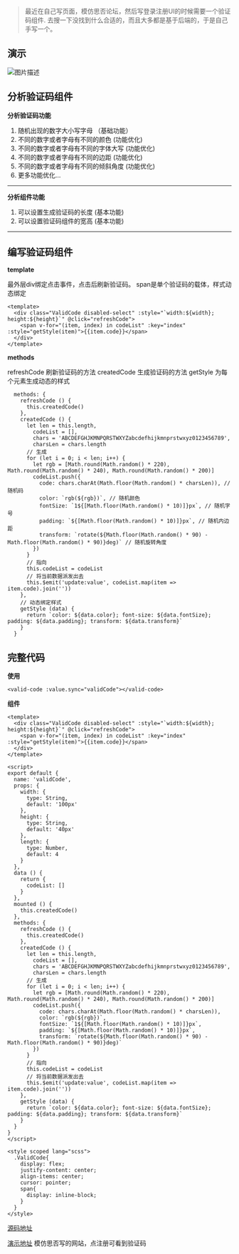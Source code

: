 > 最近在自己写页面，模仿思否论坛，然后写登录注册UI的时候需要一个验证码组件. 去搜一下没找到什么合适的，而且大多都是基于后端的，于是自己手写一个。

## 演示 ##
![图片描述][1]


## 分析验证码组件 ##

 **分析验证码功能**

1. 随机出现的数字大小写字母 （基础功能）
2. 不同的数字或者字母有不同的颜色 (功能优化)
3. 不同的数字或者字母有不同的字体大写 (功能优化)
4. 不同的数字或者字母有不同的边距 (功能优化)
5. 不同的数字或者字母有不同的倾斜角度 (功能优化)
6. 更多功能优化...


----------
 **分析组件功能**
1. 可以设置生成验证码的长度 (基本功能)
2. 可以设置验证码组件的宽高 (基本功能)


----------
## 编写验证码组件 ##

**template**

最外层div绑定点击事件，点击后刷新验证码。
span是单个验证码的载体，样式动态绑定
```
<template>
  <div class="ValidCode disabled-select" :style="`width:${width}; height:${height}`" @click="refreshCode">
    <span v-for="(item, index) in codeList" :key="index" :style="getStyle(item)">{{item.code}}</span>
  </div>
</template>
```
**methods**

refreshCode 刷新验证码的方法
createdCode 生成验证码的方法
getStyle    为每个元素生成动态的样式
```
  methods: {
    refreshCode () {
      this.createdCode()
    },
    createdCode () {
      let len = this.length,
        codeList = [],
        chars = 'ABCDEFGHJKMNPQRSTWXYZabcdefhijkmnprstwxyz0123456789',
        charsLen = chars.length
      // 生成
      for (let i = 0; i < len; i++) {
        let rgb = [Math.round(Math.random() * 220), Math.round(Math.random() * 240), Math.round(Math.random() * 200)]
        codeList.push({
          code: chars.charAt(Math.floor(Math.random() * charsLen)), // 随机码
          color: `rgb(${rgb})`, // 随机颜色
          fontSize: `1${[Math.floor(Math.random() * 10)]}px`, // 随机字号
          padding: `${[Math.floor(Math.random() * 10)]}px`, // 随机内边距
          transform: `rotate(${Math.floor(Math.random() * 90) - Math.floor(Math.random() * 90)}deg)` // 随机旋转角度
        })
      }
      // 指向
      this.codeList = codeList
      // 将当前数据派发出去
      this.$emit('update:value', codeList.map(item => item.code).join(''))
    },
    // 动态绑定样式
    getStyle (data) {
      return `color: ${data.color}; font-size: ${data.fontSize}; padding: ${data.padding}; transform: ${data.transform}`
    }
  }
```

**完整代码**
--------

**使用**

```
<valid-code :value.sync="validCode"></valid-code>
```

**组件**
```
<template>
  <div class="ValidCode disabled-select" :style="`width:${width}; height:${height}`" @click="refreshCode">
    <span v-for="(item, index) in codeList" :key="index" :style="getStyle(item)">{{item.code}}</span>
  </div>
</template>

<script>
export default {
  name: 'validCode',
  props: {
    width: {
      type: String,
      default: '100px'
    },
    height: {
      type: String,
      default: '40px'
    },
    length: {
      type: Number,
      default: 4
    }
  },
  data () {
    return {
      codeList: []
    }
  },
  mounted () {
    this.createdCode()
  },
  methods: {
    refreshCode () {
      this.createdCode()
    },
    createdCode () {
      let len = this.length,
        codeList = [],
        chars = 'ABCDEFGHJKMNPQRSTWXYZabcdefhijkmnprstwxyz0123456789',
        charsLen = chars.length
      // 生成
      for (let i = 0; i < len; i++) {
        let rgb = [Math.round(Math.random() * 220), Math.round(Math.random() * 240), Math.round(Math.random() * 200)]
        codeList.push({
          code: chars.charAt(Math.floor(Math.random() * charsLen)),
          color: `rgb(${rgb})`,
          fontSize: `1${[Math.floor(Math.random() * 10)]}px`,
          padding: `${[Math.floor(Math.random() * 10)]}px`,
          transform: `rotate(${Math.floor(Math.random() * 90) - Math.floor(Math.random() * 90)}deg)`
        })
      }
      // 指向
      this.codeList = codeList
      // 将当前数据派发出去
      this.$emit('update:value', codeList.map(item => item.code).join(''))
    },
    getStyle (data) {
      return `color: ${data.color}; font-size: ${data.fontSize}; padding: ${data.padding}; transform: ${data.transform}`
    }
  }
}
</script>

<style scoped lang="scss">
  .ValidCode{
    display: flex;
    justify-content: center;
    align-items: center;
    cursor: pointer;
    span{
      display: inline-block;
    }
  }
</style>

```

[源码地址][2]

[演示地址][3] 模仿思否写的网站，点注册可看到验证码

  [1]: https://image-static.segmentfault.com/601/311/6013117-5c4576fbd5d3c_articlex
  [2]: https://github.com/2017coding/BBS/tree/master/src/components/ValidCode
  [3]: https://lyh.red/#/